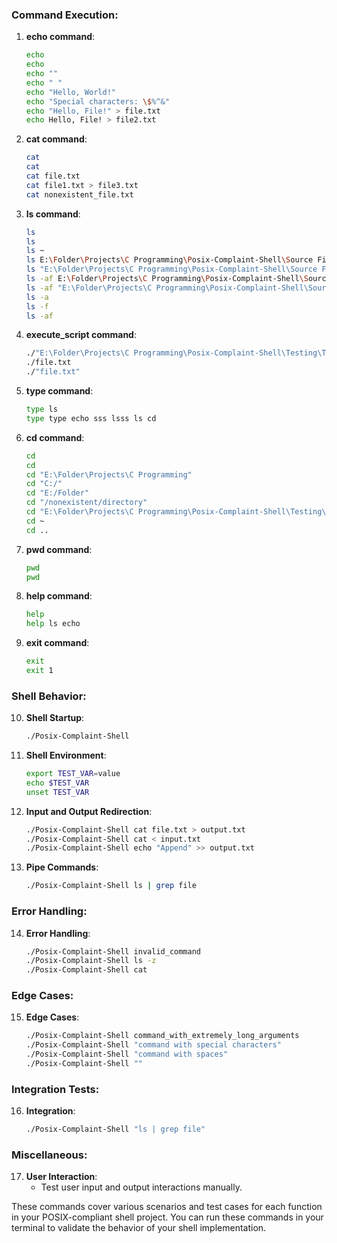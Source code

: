 ### Command Execution:

1. **echo command**:
   ```bash
   echo
   echo              
   echo ""
   echo " "
   echo "Hello, World!"
   echo "Special characters: \$%^&"
   echo "Hello, File!" > file.txt
   echo Hello, File! > file2.txt
   ```
 
2. **cat command**:
   ```bash
   cat
   cat 
   cat file.txt
   cat file1.txt > file3.txt
   cat nonexistent_file.txt
   ```

3. **ls command**:
   ```bash
   ls
   ls 
   ls ~
   ls E:\Folder\Projects\C Programming\Posix-Complaint-Shell\Source Files
   ls "E:\Folder\Projects\C Programming\Posix-Complaint-Shell\Source Files"
   ls -af E:\Folder\Projects\C Programming\Posix-Complaint-Shell\Source Files
   ls -af "E:\Folder\Projects\C Programming\Posix-Complaint-Shell\Source Files"
   ls -a
   ls -f
   ls -af

   ```

4. **execute_script command**:
   ```bash
   ./"E:\Folder\Projects\C Programming\Posix-Complaint-Shell\Testing\Test assets\file.txt"
   ./file.txt
   ./"file.txt"
   ```

5. **type command**:
   ```bash
   type ls
   type type echo sss lsss ls cd  
   ```

6. **cd command**:
   ```bash
   cd
   cd 
   cd "E:\Folder\Projects\C Programming"
   cd "C:/"
   cd "E:/Folder"
   cd "/nonexistent/directory"
   cd "E:\Folder\Projects\C Programming\Posix-Complaint-Shell\Testing\Test assets"
   cd ~
   cd ..
   ```

7. **pwd command**:
   ```bash
   pwd
   pwd 
   ```

8. **help command**:
   ```bash
   help
   help ls echo 
   ```

9. **exit command**:
   ```bash
   exit
   exit 1
   ```

### Shell Behavior:

10. **Shell Startup**:
    ```bash
    ./Posix-Complaint-Shell
    ```

11. **Shell Environment**:
    ```bash
    export TEST_VAR=value
    echo $TEST_VAR
    unset TEST_VAR
    ```

12. **Input and Output Redirection**:
    ```bash
    ./Posix-Complaint-Shell cat file.txt > output.txt
    ./Posix-Complaint-Shell cat < input.txt
    ./Posix-Complaint-Shell echo "Append" >> output.txt
    ```

13. **Pipe Commands**:
    ```bash
    ./Posix-Complaint-Shell ls | grep file
    ```

### Error Handling:

14. **Error Handling**:
    ```bash
    ./Posix-Complaint-Shell invalid_command
    ./Posix-Complaint-Shell ls -z
    ./Posix-Complaint-Shell cat
    ```

### Edge Cases:

15. **Edge Cases**:
    ```bash
    ./Posix-Complaint-Shell command_with_extremely_long_arguments
    ./Posix-Complaint-Shell "command with special characters"
    ./Posix-Complaint-Shell "command with spaces"
    ./Posix-Complaint-Shell ""
    ```

### Integration Tests:

16. **Integration**:
    ```bash
    ./Posix-Complaint-Shell "ls | grep file"
    ```

### Miscellaneous:

17. **User Interaction**:
    - Test user input and output interactions manually.

These commands cover various scenarios and test cases for each function in your POSIX-compliant shell project. You can run these commands in your terminal to validate the behavior of your shell implementation.